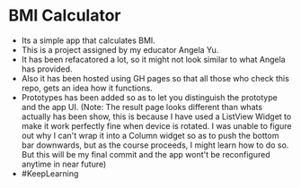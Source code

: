 # BMI Calculator
- Its a simple app that calculates BMI.
- This is a project assigned by my educator Angela Yu. 
- It has been refacatored a lot, so it might not look similar to what Angela has provided.
- Also it has been hosted using GH pages so that all those who check this repo, gets an idea how it functions.
- Prototypes has been added so as to let you distinguish the prototype and the app UI. (Note: The result page looks different than whats actually has been show, this is because I have used a ListView Widget to make it work perfectly fine when device is rotated. I was unable to figure out why I can't wrap it into a Column widget so as to push the bottom bar downwards, but as the course proceeds, I might learn how to do so. But this will be my final commit and the app wont't be reconfigured anytime in near future)
- #KeepLearning
